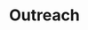---
# Featured tags need to have either the `list` or `grid` layout (PRO only).
layout: list

# The title of the tag's page.
title: Outreach

# The name of the tag, used in a post's front matter (e.g. tags: [<slug>]).
slug: outreach

# (Optional) Write a short (~150 characters) description of this featured tag.
#description: >
#  More updates are on the way, in the meantime, read about 

# (Optional) You can disable grouping posts by date.
# no_groups: true

# Exclude this example category from the sitemap.
# DON'T USE THIS SETTING IN YOUR CATEGORIES!
sitemap: false
categories: [outreach]
tags: [outreach]
---